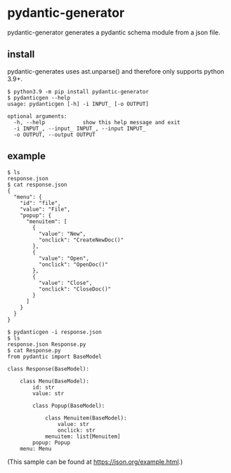 # pydantic-generator

pydantic-generator generates a pydantic schema module from a json file.

## install

pydantic-generates uses ast.unparse() and therefore only supports python 3.9+.

```shell
$ python3.9 -m pip install pydantic-generator
$ pydanticgen --help
usage: pydanticgen [-h] -i INPUT_ [-o OUTPUT]

optional arguments:
  -h, --help            show this help message and exit
  -i INPUT_, --input_ INPUT_, --input INPUT_
  -o OUTPUT, --output OUTPUT
```

## example

```shell
$ ls
response.json
$ cat response.json
{
  "menu": {
    "id": "file",
    "value": "File",
    "popup": {
      "menuitem": [
        {
          "value": "New",
          "onclick": "CreateNewDoc()"
        },
        {
          "value": "Open",
          "onclick": "OpenDoc()"
        },
        {
          "value": "Close",
          "onclick": "CloseDoc()"
        }
      ]
    }
  }
}

$ pydanticgen -i response.json
$ ls
response.json Response.py
$ cat Response.py
from pydantic import BaseModel

class Response(BaseModel):

    class Menu(BaseModel):
        id: str
        value: str

        class Popup(BaseModel):

            class Menuitem(BaseModel):
                value: str
                onclick: str
            menuitem: list[Menuitem]
        popup: Popup
    menu: Menu
```

(This sample can be found at https://json.org/example.html.)
